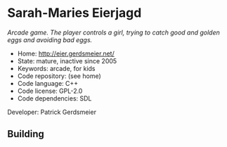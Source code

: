 # Sarah-Maries Eierjagd

_Arcade game. The player controls a girl, trying to catch good and golden eggs and avoiding bad eggs._

- Home: http://eier.gerdsmeier.net/
- State: mature, inactive since 2005
- Keywords: arcade, for kids
- Code repository: (see home)
- Code language: C++
- Code license: GPL-2.0
- Code dependencies: SDL

Developer: Patrick Gerdsmeier

## Building
